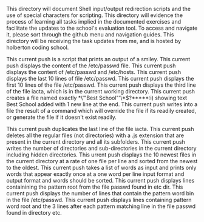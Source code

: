 This directory will document Shell input/output redirection scripts and the use of special characters for scripting. This directory will evidence the process of learning all tasks implied in the documented exercises and facilitate the updates to the school's evaluation tool. To access and navigate it, please sort through the github menu and navigation guides. This directory will be receiving the task updates from me, and is hosted by holberton coding school.

This current push is a script that prints an output of a smiley.
This current push displays the content of the /etc/passwd file.
This current push displays the content of /etc/passwd and /etc/hosts.
This current push displays the last 10 lines of file /etc/passwd.
This current push displays the first 10 lines of the file /etc/passwd.
This current push displays the third line of the file iacta, which is in the current working directory.
This current push creates a file named exactly \*\\'"Best School"\'\\*$\?\*\*\*\*\*:i) showing text Best School added with 1 new line at the end.
This current push writes into a file the result of a command which will override the file if its readily created, or generate the file if it doesn't exist readily.

This current push duplicates the last line of the file iacta.
This current push deletes all the regular files (not directories) with a .js extension that are present in the current directory and all its subfolders.
This current push writes the number of directories and sub-directories in the current directory including hidden directories.
This urrent push displays the 10 newest files in the current directory at a rate of one file per line and sorted from the newest to the oldest.
This current push takes a list of words as input and prints only words that appear exactly once at a one word per line input format and output format and words should be sorted.
This current push displays lines containining the pattern root from the file passwd found in etc dir.
This current push displays the number of lines that contain the pattern word bin in the file /etc/passwd.
This current push displays lines containing pattern word root and the 3 lines after each pattern matching line in the file passwd found in directory etc.  
